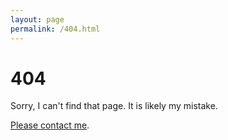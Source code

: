 ```yaml
---
layout: page
permalink: /404.html
---
```


# 404

Sorry, I can't find that page. It is likely my mistake.

<a href="{{ site.baseurl }}">Please contact me</a>.
